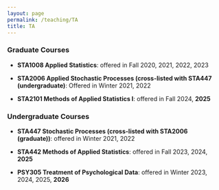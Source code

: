 ```yaml
---
layout: page
permalink: /teaching/TA
title: TA
---
```


### Graduate Courses

- **STA1008 Applied Statistics**: offered in Fall 2020, 2021, 2022, 2023

- **STA2006 Applied Stochastic Processes (cross-listed with STA447 (undergraduate)**: Offered in Winter 2021, 2022

- **STA2101 Methods of Applied Statistics I**: offered in Fall 2024, **2025**

### Undergraduate Courses

- **STA447 Stochastic Processes (cross-listed with STA2006 (graduate))**: offered in Winter 2021, 2022

- **STA442 Methods of Applied Statistics**: offered in Fall 2023, 2024, **2025**

- **PSY305 Treatment of Psychological Data**: offered in Winter 2023, 2024, 2025, **2026**

 
